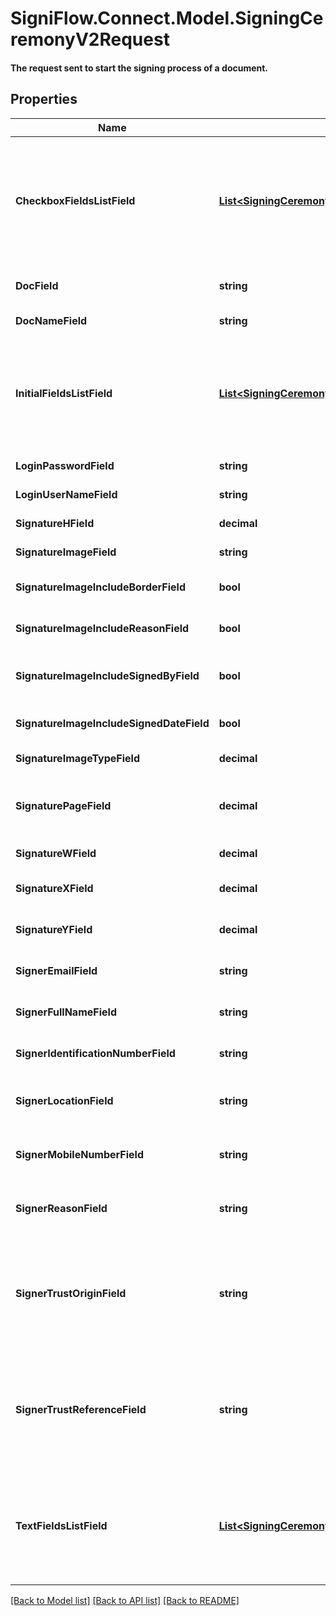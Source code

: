 # SigniFlow.Connect.Model.SigningCeremonyV2Request
#### The request sent to start the signing process of a document.

## Properties

Name | Type | Description | Notes
------------ | ------------- | ------------- | -------------
**CheckboxFieldsListField** | [**List&lt;SigningCeremonyV2RequestCheckboxFieldsListField&gt;**](SigningCeremonyV2RequestCheckboxFieldsListField.md) | The list of checkbox fields. This is array is only required if you add checkboxes to your document. | [optional] 
**DocField** | **string** | Base64 encoded string. | 
**DocNameField** | **string** | Document name. | 
**InitialFieldsListField** | [**List&lt;SigningCeremonyV2RequestInitialFieldsListField&gt;**](SigningCeremonyV2RequestInitialFieldsListField.md) | The list of initial fields. This is array is only required if you add initial fields to your document. | [optional] 
**LoginPasswordField** | **string** | User password. | 
**LoginUserNameField** | **string** | User&#39;s username. | 
**SignatureHField** | **decimal** | Signature field height. | 
**SignatureImageField** | **string** | Signature field image. | 
**SignatureImageIncludeBorderField** | **bool** | Include signature border. | 
**SignatureImageIncludeReasonField** | **bool** | Include signature reason. | 
**SignatureImageIncludeSignedByField** | **bool** | Include signature signed by information. | 
**SignatureImageIncludeSignedDateField** | **bool** | Include signature date. | 
**SignatureImageTypeField** | **decimal** | Signature image type. | 
**SignaturePageField** | **decimal** | The page on which the signature is on. | 
**SignatureWField** | **decimal** | Signature field width. | 
**SignatureXField** | **decimal** | Signature field x-coordinates. | 
**SignatureYField** | **decimal** | Signature field y-coordinates. | 
**SignerEmailField** | **string** | The signer&#39;s email. | 
**SignerFullNameField** | **string** | The signer&#39;s full name. | 
**SignerIdentificationNumberField** | **string** | The signer&#39;s ID number. | [optional] 
**SignerLocationField** | **string** | The signer&#39;s GPS location. | 
**SignerMobileNumberField** | **string** | The signer&#39;s mobile number. | 
**SignerReasonField** | **string** | The signer&#39;s reason for signing. | [optional] 
**SignerTrustOriginField** | **string** | This field is used to define the source of the Audit keep by the user calling the Signing Ceremony. | 
**SignerTrustReferenceField** | **string** | A unique identifier that links back to an audit stored by the user calling the Signing Ceremony. | 
**TextFieldsListField** | [**List&lt;SigningCeremonyV2RequestTextFieldsListField&gt;**](SigningCeremonyV2RequestTextFieldsListField.md) | The list of text fields. This is array is only required if you add text fields to your document. | [optional] 

[[Back to Model list]](../README.md#documentation-for-models) [[Back to API list]](../README.md#documentation-for-api-endpoints) [[Back to README]](../README.md)

